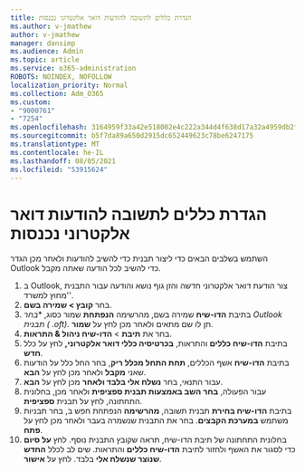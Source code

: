 ```yaml
---
title: הגדרת כללים לתשובה להודעות דואר אלקטרוני נכנסות
ms.author: v-jmathew
author: v-jmathew
manager: dansimp
ms.audience: Admin
ms.topic: article
ms.service: o365-administration
ROBOTS: NOINDEX, NOFOLLOW
localization_priority: Normal
ms.collection: Adm_O365
ms.custom:
- "9000761"
- "7254"
ms.openlocfilehash: 3164959f33a42e518002e4c222a344d4f638d17a32a4959db2f903ce5cb14d81
ms.sourcegitcommit: b5f7da89a650d2915dc652449623c78be6247175
ms.translationtype: MT
ms.contentlocale: he-IL
ms.lasthandoff: 08/05/2021
ms.locfileid: "53915624"
---
```

# <a name="set-up-rules-to-reply-to-incoming-emails"></a>הגדרת כללים לתשובה להודעות דואר אלקטרוני נכנסות

השתמש בשלבים הבאים כדי ליצור תבנית כדי להשיב להודעות ולאחר מכן הגדר Outlook כדי להשיב לכל הודעה שאתה מקבל.

1. ב Outlook, צור הודעת דואר אלקטרוני חדשה והזן גוף נושא והודעה עבור התבנית 'מחוץ למשרד'.
2. בחר **קובץ > שמירה בשם**.
3. בתיבת **הדו-שיח** שמירה בשם, מהרשימה **הנפתחת** שמור כסוג, **בחר Outlook תבנית ( *.oft).** תן לו שם מתאים ולאחר מכן לחץ על **שמור**.
4. בחר את **תיבת**  >  **הדו-שיח ניהול & התראות**.
5. בתיבת **הדו-שיח כללים** והתראות, **בכרטיסיה כללי דואר אלקטרוני,** לחץ על כלל **חדש**.
6. בתיבת **הדו-שיח** אשף הכללים, **תחת התחל מכלל ריק**, בחר החל כלל על הודעות שאני **מקבל** ולאחר מכן לחץ על **הבא**.
7. עבור התנאי, בחר **נשלח אלי בלבד ולאחר** מכן לחץ על **הבא**.
8. עבור הפעולה, **בחר השב באמצעות תבנית ספציפית** ולאחר מכן, בחלונית התחתונה, לחץ על תבנית **ספציפית**.
9. בתיבת **הדו-שיח בחירת** תבנית תשובה, **מהרשימה** הנפתחת חפש ב, בחר תבניות משתמש **במערכת הקבצים**. בחר את התבנית שנשמרה בעבר ולאחר מכן לחץ על **פתח**.
10. בחלונית התחתונה של תיבת הדו-שיח, תראה שקובץ התבנית נוסף. לחץ **על סיום** כדי לסגור את האשף ולחזור לתיבת **הדו-שיח כללים** והתראות. שים לב לכלל **החדש שנוצר שנשלח אלי** בלבד. לחץ על **אישור**.
